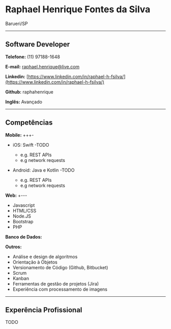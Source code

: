 # Raphael Henrique Fontes da Silva
Barueri/SP

---

## Software Developer


**Telefone:** (11) 97188-1648

**E-mail:** raphael.henrique@live.com

**Linkedin:** [https://www.linkedin.com/in/raphael-h-fsilva/](https://www.linkedin.com/in/raphael-h-fsilva/)

**Github:** raphahenrique

**Inglês:** Avançado


---

## Competências

**Mobile:** +++-
* iOS: Swift
    -TODO
    - e.g. REST APIs 
    - e.g network requests

* Android: Java e Kotlin
    -TODO
    - e.g. REST APIs 
    - e.g network requests



**Web:** +---
* Javascript
* HTML/CSS
* Node.JS
* Bootstrap
* PHP



**Banco de Dados:**


**Outros:**
* Análise e design de algoritmos 
* Orientação à Objetos
* Versionamento de Código (Github, Bitbucket) 
* Scrum 
* Kanban
* Ferramentas de gestão de projetos (Jira)
* Experiência com processamento de imagens


---

## Experência Profissional
TODO
